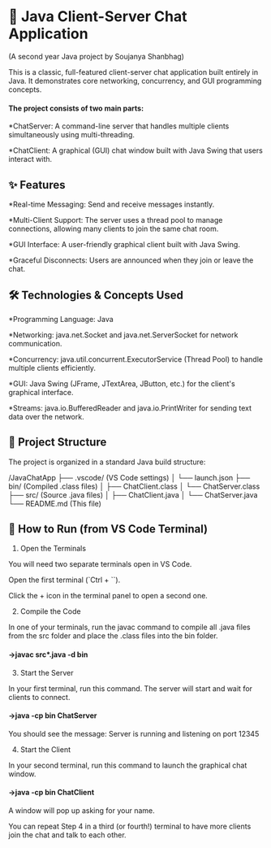 # 💬 Java Client-Server Chat Application

(A second year Java project by Soujanya Shanbhag)

This is a classic, full-featured client-server chat application built entirely in Java. It demonstrates core networking, concurrency, and GUI programming concepts.

#### The project consists of two main parts:

*ChatServer: A command-line server that handles multiple clients simultaneously using multi-threading.

*ChatClient: A graphical (GUI) chat window built with Java Swing that users interact with.

## ✨ Features

*Real-time Messaging: Send and receive messages instantly.

*Multi-Client Support: The server uses a thread pool to manage connections, allowing many clients to join the same chat room.

*GUI Interface: A user-friendly graphical client built with Java Swing.

*Graceful Disconnects: Users are announced when they join or leave the chat.

## 🛠️ Technologies & Concepts Used

*Programming Language: Java

*Networking: java.net.Socket and java.net.ServerSocket for network communication.

*Concurrency: java.util.concurrent.ExecutorService (Thread Pool) to handle multiple clients efficiently.

*GUI: Java Swing (JFrame, JTextArea, JButton, etc.) for the client's graphical interface.

*Streams: java.io.BufferedReader and java.io.PrintWriter for sending text data over the network.

## 📁 Project Structure

The project is organized in a standard Java build structure:

/JavaChatApp
    ├── .vscode/        (VS Code settings)
    │   └── launch.json
    ├── bin/            (Compiled .class files)
    │   ├── ChatClient.class
    │   └── ChatServer.class
    ├── src/            (Source .java files)
    │   ├── ChatClient.java
    │   └── ChatServer.java
    └── README.md       (This file)


## 🚀 How to Run (from VS Code Terminal)

1. Open the Terminals

You will need two separate terminals open in VS Code.

Open the first terminal (`Ctrl + ``).

Click the + icon in the terminal panel to open a second one.

2. Compile the Code

In one of your terminals, run the javac command to compile all .java files from the src folder and place the .class files into the bin folder.

#### ->javac src\*.java -d bin


3. Start the Server

In your first terminal, run this command. The server will start and wait for clients to connect.

#### ->java -cp bin ChatServer


You should see the message: Server is running and listening on port 12345

4. Start the Client

In your second terminal, run this command to launch the graphical chat window.

#### ->java -cp bin ChatClient


A window will pop up asking for your name.

You can repeat Step 4 in a third (or fourth!) terminal to have more clients join the chat and talk to each other.
